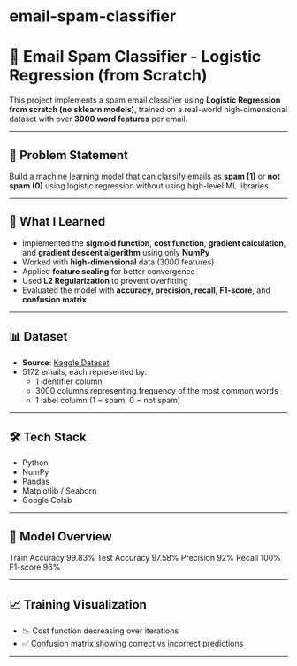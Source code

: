 # email-spam-classifier

# 📨 Email Spam Classifier - Logistic Regression (from Scratch)

This project implements a spam email classifier using **Logistic Regression from scratch (no sklearn models)**, trained on a real-world high-dimensional dataset with over **3000 word features** per email.

---

## 📌 Problem Statement

Build a machine learning model that can classify emails as **spam (1)** or **not spam (0)** using logistic regression without using high-level ML libraries.

---

## 🧠 What I Learned

- Implemented the **sigmoid function**, **cost function**, **gradient calculation**, and **gradient descent algorithm** using only **NumPy**
- Worked with **high-dimensional** data (3000 features)
- Applied **feature scaling** for better convergence
- Used **L2 Regularization** to prevent overfitting
- Evaluated the model with **accuracy, precision, recall, F1-score**, and **confusion matrix**

---

## 📊 Dataset

- **Source**: [Kaggle Dataset](https://www.kaggle.com/datasets/balaka18/email-spam-classification-dataset-csv)
- 5172 emails, each represented by:
  - 1 identifier column
  - 3000 columns representing frequency of the most common words
  - 1 label column (1 = spam, 0 = not spam)

---

## 🛠️ Tech Stack

- Python
- NumPy
- Pandas
- Matplotlib / Seaborn
- Google Colab

---

## 🚀 Model Overview

Train Accuracy	99.83%
Test Accuracy 	97.58%
Precision     	92%
Recall	        100%
F1-score      	96%

---

## 📈 Training Visualization

- 📉 Cost function decreasing over iterations
- ✅ Confusion matrix showing correct vs incorrect predictions

---
